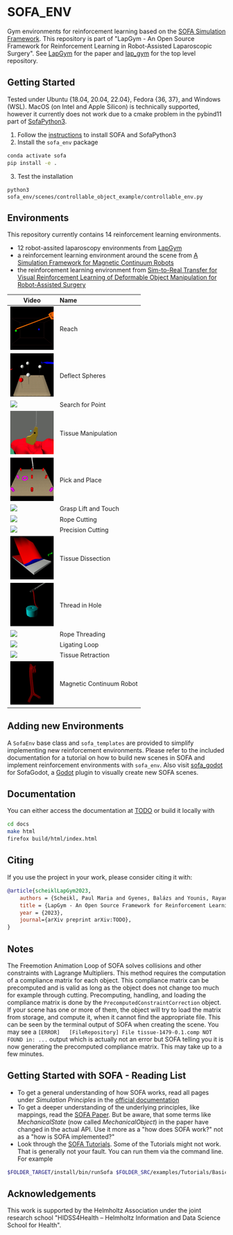 # SOFA_ENV
Gym environments for reinforcement learning based on the [SOFA Simulation Framework](https://www.sofa-framework.org/).
This repository is part of "LapGym - An Open Source Framework for Reinforcement Learning in Robot-Assisted Laparoscopic Surgery".
See [LapGym](TODO) for the paper and [lap_gym](https://github.com/ScheiklP/lap_gym) for the top level repository.

## Getting Started
Tested under Ubuntu {18.04, 20.04, 22.04}, Fedora {36, 37}, and Windows (WSL).
MacOS (on Intel and Apple Silicon) is technically supported, however
it currently does not work due to a cmake problem in the pybind11 part of [SofaPython3](https://github.com/sofa-framework/SofaPython3).

1. Follow the [instructions](docs/source/setting_up_sofa.rst) to install SOFA and SofaPython3
2. Install the `sofa_env` package
```bash
conda activate sofa
pip install -e .
```
3. Test the installation
```
python3 sofa_env/scenes/controllable_object_example/controllable_env.py
```

## Environments
This repository currently contains 14 reinforcement learning environments.
- 12 robot-assited laparoscopy environments from [LapGym](TODO)
- a reinforcement learning environment around the scene from [A Simulation Framework for Magnetic Continuum Robots](https://github.com/ethz-msrl/mCR_simulator)
- the reinforcement learning environment from [Sim-to-Real Transfer for Visual Reinforcement Learning of Deformable Object Manipulation for Robot-Assisted Surgery](https://ieeexplore.ieee.org/abstract/document/9976185)

| Video                                                                            | Name                     |
|----------------------------------------------------------------------------------|:-------------------------|
| <img src="docs/source/images/environments/reach.gif" width="100"/>               | Reach                    |
| <img src="docs/source/images/environments/deflect_spheres.gif" width="100"/>     | Deflect Spheres          |
| <img src="docs/source/images/environments/search_for_point.gif" width="100"/>    | Search for Point         |
| <img src="docs/source/images/environments/tissue_manipulation.gif" width="100"/> | Tissue Manipulation      |
| <img src="docs/source/images/environments/pick_and_place.gif" width="100"/>      | Pick and Place           |
| <img src="docs/source/images/environments/grasp_lift_touch.gif" width="100"/>    | Grasp Lift and Touch     |
| <img src="docs/source/images/environments/rope_cutting.gif" width="100"/>        | Rope Cutting             |
| <img src="docs/source/images/environments/precision_cutting.gif" width="100"/>   | Precision Cutting        |
| <img src="docs/source/images/environments/tissue_dissection.gif" width="100"/>   | Tissue Dissection        |
| <img src="docs/source/images/environments/thread_in_hole.gif" width="100"/>      | Thread in Hole           |
| <img src="docs/source/images/environments/rope_threading.gif" width="100"/>      | Rope Threading           |
| <img src="docs/source/images/environments/ligating_loop.gif" width="100"/>       | Ligating Loop            |
| <img src="docs/source/images/environments/tissue_retraction.gif" width="100"/>   | Tissue Retraction        |
| <img src="docs/source/images/environments/mcr.gif" width="100"/>                 | Magnetic Continuum Robot |

## Adding new Environments
A ``SofaEnv`` base class and ``sofa_templates`` are provided to simplify implementing new reinforcement environments.
Please refer to the included documentation for a tutorial on how to build new scenes in SOFA and implement reinforcement environments with ``sofa_env``.
Also visit [sofa_godot](https://github.com/ScheiklP/sofa_godot) for SofaGodot, a [Godot](https://github.com/godotengine/godot) plugin to visually create new SOFA scenes.

## Documentation
You can either access the documentation at [TODO]() or build it locally with

```bash
cd docs
make html
firefox build/html/index.html
```

## Citing
If you use the project in your work, please consider citing it with:
```bibtex
@article{scheiklLapGym2023,
    authors = {Scheikl, Paul Maria and Gyenes, Balázs and Younis, Rayan and Haas, Christoph and Neumann, Gerhard and Mathis-Ullrich, Franziska and Wagner, Martin},
    title = {LapGym - An Open Source Framework for Reinforcement Learning in Robot-Assisted Laparoscopic Surgery},
    year = {2023},
    journal={arXiv preprint arXiv:TODO},
}
```

## Notes
The Freemotion Animation Loop of SOFA solves collisions and other constraints with Lagrange Multipliers.
This method requires the computation of a compliance matrix for each object.
This compliance matrix can be precomputed and is valid as long as the object does not change too much for example through cutting.
Precomputing, handling, and loading the compliance matrix is done by the `PrecomputedConstraintCorrection` object.
If your scene has one or more of them, the object will try to load the matrix from storage, and compute it, when it cannot find the appropriate file.
This can be seen by the terminal output of SOFA when creating the scene.
You may see a `[ERROR]   [FileRepository] File tissue-1479-0.1.comp NOT FOUND in: ...` output which is actually not an error but SOFA telling you it is now generating the precomputed compliance matrix.
This may take up to a few minutes.

## Getting Started with SOFA - Reading List
- To get a general understanding of how SOFA works, read all pages under *Simulation Principles* in the [official documentation](https://www.sofa-framework.org/community/doc/simulation-principles/scene-graph/)
- To get a deeper understanding of the underlying principles, like mappings, read the [SOFA Paper](https://hal.inria.fr/hal-00681539/document).
But be aware, that some terms like *MechanicalState* (now called *MechanicalObject*) in the paper have changed in the actual API.
Use it more as a "how does SOFA work?" not as a "how is SOFA implemented?"
- Look through the [SOFA Tutorials](https://github.com/sofa-framework/sofa/tree/master/examples/Tutorials).
Some of the Tutorials might not work.
That is generally not your fault.
You can run them via the command line. For example

```bash
$FOLDER_TARGET/install/bin/runSofa $FOLDER_SRC/examples/Tutorials/Basic/TutorialBasicCube.scn
```

## Acknowledgements
This work is supported by the Helmholtz Association under the joint research school "HIDSS4Health – Helmholtz Information and Data Science School for Health".
